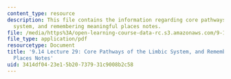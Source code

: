 ```yaml
---
content_type: resource
description: This file contains the information regarding core pathways of the limbic
  system, and remembering meaningful places notes.
file: /media/https%3A/open-learning-course-data-rc.s3.amazonaws.com/9-14-brain-structure-and-its-origins-spring-2014/3414df0423e15b20737931c9008b2c58_MIT9_14S14_Lecture29.pdf
file_type: application/pdf
resourcetype: Document
title: '9.14 Lecture 29: Core Pathways of the Limbic System, and Remembering Meaningful
  Places Notes'
uid: 3414df04-23e1-5b20-7379-31c9008b2c58
---
```

